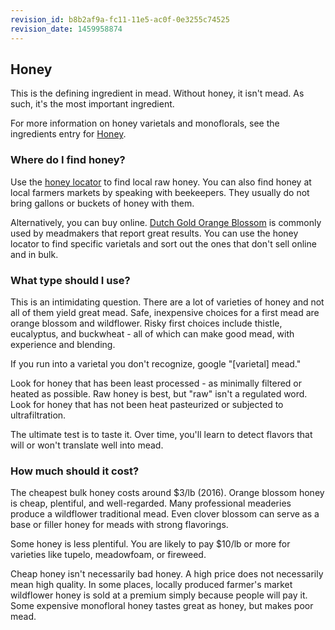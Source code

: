 ```yaml
---
revision_id: b8b2af9a-fc11-11e5-ac0f-0e3255c74525
revision_date: 1459958874
---
```


## Honey

This is the defining ingredient in mead. Without honey, it isn't mead. As such, it's the most important ingredient.

For more information on honey varietals and monoflorals, see the ingredients entry for [Honey](/ingredients/honey).

### Where do I find honey?

Use the [honey locator](http://www.honey.com/honey-locator/) to find local raw honey. You can also find honey at local farmers markets by speaking with beekeepers. They usually do not bring gallons or buckets of honey with them.

Alternatively, you can buy online. [Dutch Gold Orange Blossom](https://www.dutchgoldhoney.com/store/honey-varietals/Orange-Blossom-Honey) is commonly used by meadmakers that report great results. You can use the honey locator to find specific varietals and sort out the ones that don't sell online and in bulk.

### What type should I use?

This is an intimidating question. There are a lot of varieties of honey and not all of them yield great mead. Safe, inexpensive choices for a first mead are orange blossom and wildflower. Risky first choices include thistle, eucalyptus, and buckwheat - all of which can make good mead, with experience and blending. 

If you run into a varietal you don't recognize, google "[varietal] mead."

Look for honey that has been least processed - as minimally filtered or heated as possible. Raw honey is best, but "raw" isn't a regulated word. Look for honey that has not been heat pasteurized or subjected to ultrafiltration.

The ultimate test is to taste it. Over time, you'll learn to detect flavors that will or won't translate well into mead.

### How much should it cost?

The cheapest bulk honey costs around $3/lb (2016). Orange blossom honey is cheap, plentiful, and well-regarded. Many professional meaderies produce a wildflower traditional mead. Even clover blossom can serve as a base or filler honey for meads with strong flavorings.

Some honey is less plentiful. You are likely to pay $10/lb or more for varieties like tupelo, meadowfoam, or fireweed. 

Cheap honey isn't necessarily bad honey. A high price does not necessarily mean high quality. In some places, locally produced farmer's market wildflower honey is sold at a premium simply because people will pay it. Some expensive monofloral honey tastes great as honey, but makes poor mead.